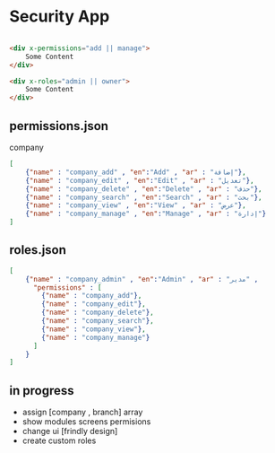 # Security App

```html

<div x-permissions="add || manage">
    Some Content
</div>

<div x-roles="admin || owner">
    Some Content
</div>

```


## permissions.json

company

```json
[
    {"name" : "company_add" , "en":"Add" , "ar" : "إضافة"},
    {"name" : "company_edit" , "en":"Edit" , "ar" : "تعديل"},
    {"name" : "company_delete" , "en":"Delete" , "ar" : "حذف"},
    {"name" : "company_search" , "en":"Search" , "ar" : "بحث"},
    {"name" : "company_view" , "en":"View" , "ar" : "عرض"},
    {"name" : "company_manage" , "en":"Manage" , "ar" : "إدارة"}
]
```

## roles.json
```json
[
    {"name" : "company_admin" , "en":"Admin" , "ar" : "مدير" , 
      "permissions" : [
        {"name" : "company_add"},
        {"name" : "company_edit"},
        {"name" : "company_delete"},
        {"name" : "company_search"},
        {"name" : "company_view"},
        {"name" : "company_manage"}
      ]
    }
]
```


## in progress

 - assign [company , branch] array
 - show modules screens permisions
 - change ui [frindly design]
 - create custom roles